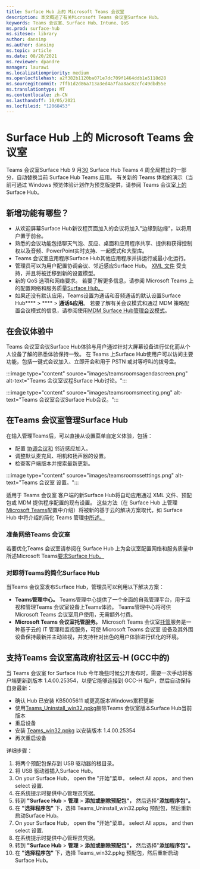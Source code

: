 ```yaml
---
title: Surface Hub 上的 Microsoft Teams 会议室
description: 本文概述了有关Microsoft Teams 会议室Surface Hub。
keywords: Teams 会议室、Surface Hub、Intune、QoS
ms.prod: surface-hub
ms.sitesec: library
author: dansimp
ms.author: dansimp
ms.topic: article
ms.date: 08/20/2021
ms.reviewer: dpandre
manager: laurawi
ms.localizationpriority: medium
ms.openlocfilehash: a2f382b1120ba071e7dc709f1464ddb1e5118d28
ms.sourcegitcommit: 7ffb1d2d86a713a3ed4a7faa8ac82cfc49dbd55e
ms.translationtype: MT
ms.contentlocale: zh-CN
ms.lasthandoff: 10/05/2021
ms.locfileid: "12068453"
---
```

# <a name="microsoft-teams-rooms-on-surface-hub"></a>Surface Hub 上的 Microsoft Teams 会议室

Teams 会议室Surface Hub 9 月[30](hub-teams-app.md) Surface Hub Teams 4 周全局推出的一部分，自动替换当前 Surface Hub Teams 应用。 有关新的 Teams 体验的演示（当前可通过 Windows 预览体验计划作为预览版提供，请参阅 Teams 会议室[上的](https://techcommunity.microsoft.com/t5/surface-it-pro-blog/introducing-teams-rooms-on-surface-hub/ba-p/2118373)Surface Hub。

## <a name="whats-new"></a>新增功能有哪些？

- 从欢迎屏幕Surface Hub新议程页面加入的会议将加入"边缘到边缘"，以将用户置于前台。
- 熟悉的会议功能包括聊天气泡、反应、桌面和应用程序共享、提供和获得控制权以及音频、PowerPoint实时支持、一起模式和大型库。
- Teams 会议室应用程序Surface Hub其他应用程序并排运行或最小化运行。
- 管理员可以为用户配置协调会议、邻近感应Surface Hub。 [XML 文件](/microsoftteams/rooms/surface-hub-manage-config#teams-configuration-file-syntax) 受支持，并且将被迁移到新的设置模型。
- 新的 QoS 选项和网络要求。 若要了解更多信息，请参阅 Microsoft Teams 上的配置网络和服务质量[Surface Hub。](surface-hub-teams-rooms-networking.md)
- 如果还没有默认应用，Teams设置为通话和音频通话的默认设置Surface Hub****  >  ****  >  **通话&应用**。 若要了解有关会议模式和通过 MDM 策略配置会议模式的信息，请参阅使用[MDM Surface Hub管理会议模式](manage-settings-with-mdm-for-surface-hub.md#changing-default-app-for-meetings--calls)。

## <a name="in-meeting-experience"></a>在会议体验中

Teams 会议室会议Surface Hub体验与用户通过针对大屏幕设备进行优化而从个人设备了解的熟悉体验保持一致。 在 Teams 上Surface Hub使用户可以访问主要功能，包括一键式会议加入、立即开会和用于 PSTN 或对等呼叫的拨号盘。

:::image type="content" source="images/teamsroomsagendascreen.png" alt-text="Teams 会议室议程Surface Hub讨论。":::

:::image type="content" source="images/teamsroomsmeeting.png" alt-text="Teams 会议室会议Surface Hub会议。":::

## <a name="manage-teams-rooms-on-surface-hub"></a>在Teams 会议室管理Surface Hub

 在输入管理Teams后，可以直接从设置菜单自定义体验，包括：

- 配置 [协调会议和](/microsoftteams/rooms/coordinated-meetings) 邻近感应加入。
- 调整默认麦克风、相机和扬声器的设置。
- 检查客户端版本并搜索最新更新。

:::image type="content" source="images/teamsroomssetttings.png" alt-text="Teams 会议室 设置。":::

适用于 Teams 会议室 客户端的新Surface Hub将自动应用通过 XML 文件、预配包或 MDM 提供程序配置的现有设置。 这些方法（在 Surface Hub 上管理[Microsoft Teams](/microsoftteams/rooms/surface-hub-manage-config)配置中介绍）将被新的基于云的解决方案取代，如 Surface Hub 中将介绍的简化 Teams 管理[中所述。](#simplified-management-of-teams-coming-to-surface-hub)

### <a name="prepare-networking-for-teams-rooms"></a>准备网络Teams 会议室

若要优化Teams 会议室请参阅在 Surface Hub 上为会议室配置网络和服务质量中所述Microsoft Teams[要求Surface Hub。](surface-hub-teams-rooms-networking.md)

### <a name="simplified-management-of-teams-coming-to-surface-hub"></a>对即将Teams的简化Surface Hub

当Teams 会议室发布Surface Hub，管理员可以利用以下解决方案：

- **Teams管理中心。** Teams管理中心提供了一个全面的自我管理平台，用于监视和管理Teams 会议室设备上Teams体验。 Teams管理中心将可供Microsoft Teams 会议室用户使用，无需额外付费。
- **Microsoft Teams 会议室托管服务。** Microsoft Teams 会议室[托管](/microsoftteams/rooms/microsoft-teams-rooms-premium)服务是一种基于云的 IT 管理和监视服务，可使 Microsoft Teams 会议室 设备及其外围设备保持最新并主动监视，并支持针对出色的用户体验进行优化的环境。


## <a name="support-for-teams-rooms-in-government-community-cloud-high-gcc-h"></a>支持Teams 会议室高政府社区云-H (GCC中的) 

当 Teams 会议室 for Surface Hub 今年晚些时候公开发布时，需要一次手动将客户端更新到版本 1.4.00.25354，以便它能够连接到 GCC-H 租户，然后自动保持自身最新：

 - 确认 Hub 已安装 KB5005611 或更高版本Windows累积更新
 - 使用[Teams_Uninstall_win32.ppkg](https://download.microsoft.com/download/8/3/F/83FD5089-D14E-42E3-AF7C-6FC36F80D347/Teams_Uninstall_Win32.ppkg)删除Teams 会议室版本Surface Hub当前版本
 - 重启设备
 - 安装 [Teams_win32.ppkg](https://download.microsoft.com/download/8/3/F/83FD5089-D14E-42E3-AF7C-6FC36F80D347/Teams_Win32.ppkg) 以安装版本 1.4.00.25354
 - 再次重启设备

详细步骤：

1. 将两个预配包保存到 USB 驱动器的根目录。
2.  将 USB 驱动器插入Surface Hub。
3.  On your Surface Hub， open the "开始"菜单， select All apps， and then select 设置.
4.  在系统提示时提供中心管理员凭据。
5.  转到 **"Surface Hub**  >  **管理**  >  **添加或删除预配包"，** 然后选择"**添加程序包"。**
6.  在 **"选择程序包"** 下，选择 Teams_Uninstall_win32.ppkg 预配包，然后重新启动Surface Hub。
7.  On your Surface Hub， open the "开始"菜单， select All apps， and then select 设置.
8.  在系统提示时提供中心管理员凭据。
9.  转到 **"Surface Hub**  >  **管理**  >  **添加或删除预配包"，** 然后选择"**添加程序包"。**
10. 在 **"选择程序包"** 下，选择 Teams_win32.ppkg 预配包，然后重新启动Surface Hub。
